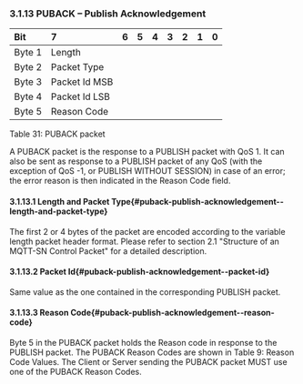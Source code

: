 <!-- transformation-note: left upstream numbering of headings for verification -->
### 3.1.13 PUBACK – Publish Acknowledgement

<!-- transformation-note: no table col span in markdown, but we should specify bitfields better (than with layout tables) anyway --> 
| Bit    | 7             | 6  | 5  | 4  | 3  | 2  | 1  | 0  |
|:-------|:--------------|:---|:---|:---|:---|:---|:---|:---|
| Byte 1 | Length        |    |    |    |    |    |    |    |
| Byte 2 | Packet Type   |    |    |    |    |    |    |    |
| Byte 3 | Packet Id MSB |    |    |    |    |    |    |    |
| Byte 4 | Packet Id LSB |    |    |    |    |    |    |    |
| Byte 5 | Reason Code   |    |    |    |    |    |    |    |

Table 31: PUBACK packet
<!-- transformation-note: above upstream table number will be replaced by auto-numbering later. -->

A PUBACK packet is the response to a PUBLISH packet with QoS 1.
It can also be sent as response to a PUBLISH packet of any QoS (with the exception of QoS -1, or PUBLISH WITHOUT SESSION) in case of an error;
the error reason is then indicated in the Reason Code field.

<!-- transformation-note: left upstream numbering of headings for verification -->
#### 3.1.13.1 Length and Packet Type{#puback-publish-acknowledgement--length-and-packet-type}

The first 2 or 4 bytes of the packet are encoded according to the variable length packet header format.
Please refer to section 2.1 "Structure of an MQTT-SN Control Packet" for a detailed description.
<!-- transformation-note: the above section ref upstream 1.8.2 was obviously wrong and should point to section 2.1 "Structure of an MQTT-SN Control Packet". -->

<!-- transformation-note: left upstream numbering of headings for verification -->
#### 3.1.13.2 Packet Id{#puback-publish-acknowledgement--packet-id}

Same value as the one contained in the corresponding PUBLISH packet.

<!-- transformation-note: left upstream numbering of headings for verification -->
#### 3.1.13.3 Reason Code{#puback-publish-acknowledgement--reason-code}

<!-- transformation-note: the below table ref upstream 9 "Reason Code Values" needs verification before transforming into a semantic ref later. -->
Byte 5 in the PUBACK packet holds the Reason code in response to the PUBLISH packet.
The PUBACK Reason Codes are shown in Table 9: Reason Code Values.
The Client or Server sending the PUBACK packet MUST use one of the PUBACK Reason Codes.
